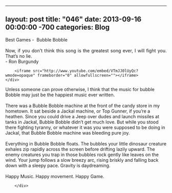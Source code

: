 
---
layout: post
title: "046"
date: 2013-09-16 00:00:00 -700
categories: Blog
---
<div class="blog-content">
				<div class="paragraph" style="text-align:justify;">Best Games - &nbsp;Bubble Bobble<br><span style=""></span><br><span style=""></span>Now, if you don't think this song is the greatest song ever, I will fight you. That&rsquo;s no lie. <br>- Ron Burgundy <br></div>  <div class="wsite-youtube" style="margin-bottom:10px;margin-top:10px;"><div class="wsite-youtube-wrapper wsite-youtube-size-auto wsite-youtube-align-center"> 	<div class="wsite-youtube-container">                  		<iframe src="http://www.youtube.com/embed/VTmJJ0lUyQc?wmode=opaque" frameborder="0" allowfullscreen=""></iframe> 	</div> </div></div>  <div class="paragraph" style="text-align:left;">Unless someone can prove otherwise, I think that the music for bubble Bobble may just be the happiest music ever written.&nbsp;<br><br>There was a Bubble Bobble machine at the front of the candy store in my hometown. It sat beside a Jackal machine, or Top Gunner, if you&rsquo;re a heathen. Since you could drive a Jeep over dudes and launch missiles at tanks in Jackal, Bubble Bobble didn&rsquo;t get much love. But while you stood there fighting tyranny, or whatever it was you were supposed to be doing in Jackal, that Bubble Bobble machine was bleeding pure joy.&nbsp;<br><br>Everything in Bubble Bobble floats. The bubbles your little dinosaur creature exhales zip rapidly across the screen before drifting lazily upward. The enemy creatures you trap in those bubbles rock gently like leaves on the wind. Your jump follows a slow breezy arc, rising briskly and falling back down with a sleepy pace. Gravity is daydreaming.<br><br>Happy Music. Happy movement. Happy Game.<br></div>

		</div>
        
